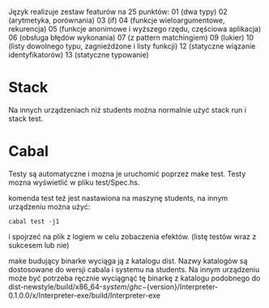 Język realizuje zestaw featurów na 25 punktów:
  01 (dwa typy)
  02 (arytmetyka, porównania)
  03 (if)
  04 (funkcje wieloargumentowe, rekurencja)
  05 (funkcje anonimowe i wyższego rzędu, częściowa aplikacja)
  06 (obsługa błędów wykonania)
  07 (z pattern matchingiem)
  09 (lukier)
  10 (listy dowolnego typu, zagnieżdżone i listy funkcji)
  12 (statyczne wiązanie identyfikatorów)
  13 (statyczne typowanie)

# Stack
Na innych urządzeniach niż students można normalnie użyć stack run i stack test.

# Cabal
Testy są automatyczne i mozna je uruchomić poprzez make test.
Testy mozna wyświetlić w pliku test/Spec.hs.

komenda test też jest nastawiona na maszynę students, na innym urządzeniu można użyć:
```
cabal test -j1
```
i spojrzeć na plik z logiem w celu zobaczenia efektów. (listę testów wraz z sukcesem lub nie)

make budujący binarke wyciąga ją z katalogu dist. Nazwy katalogów są dostosowane do wersji cabala i systemu na students. Na innym urządzeniu może być potrzeba ręcznie wyciągnąć tę binarkę z katalogu podobnego do dist-newstyle/build/x86_64-${system}/ghc-${version}/Interpreter-0.1.0.0/x/Interpreter-exe/build/Interpreter-exe
